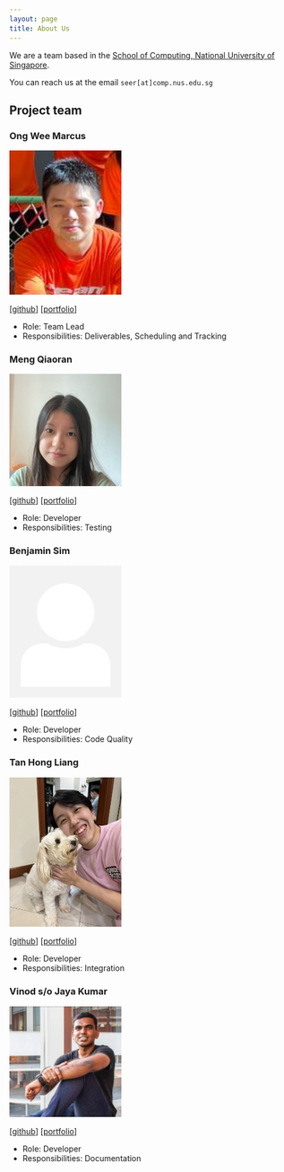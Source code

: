 ```yaml
---
layout: page
title: About Us
---
```


We are a team based in the [School of Computing, National University of Singapore](http://www.comp.nus.edu.sg).

You can reach us at the email `seer[at]comp.nus.edu.sg`

## Project team

### Ong Wee Marcus

<img src="images/lfrostbytee.png" width="200px">

[[github](https://github.com/lfrostbytee)]
[[portfolio](team/lfrostbytee.md)]

* Role: Team Lead
* Responsibilities: Deliverables, Scheduling and Tracking

### Meng Qiaoran

<img src="images/qiaoran.png" width="200px">

[[github](http://github.com/Qiaoran-M)]
[[portfolio](team/qiaoran.md)]

* Role: Developer
* Responsibilities: Testing

### Benjamin Sim

<img src="images/benjamin-sim.png" width="200px">

[[github](https://github.com/Benjamin-Sim)]
[[portfolio](team/benjamin-sim.md)]

* Role: Developer
* Responsibilities: Code Quality

### Tan Hong Liang

<img src="images/tanhl2000.png" width="200px">

[[github](http://github.com/tanhl2000)] [[portfolio](team/tanhl2000.md)]

* Role: Developer
* Responsibilities: Integration

### Vinod s/o Jaya Kumar

<img src="images/vinod.png" width="200px">

[[github](http://github.com/Vinodjayakumar124)]
[[portfolio](team/vinodjayakumar124.md)]

* Role: Developer
* Responsibilities: Documentation
